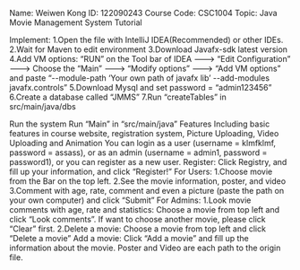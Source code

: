 Name: Weiwen KongID: 122090243Course Code: CSC1004Topic: Java Movie Management SystemTutorialImplement:1.Open the file with IntelliJ IDEA(Recommended) or other IDEs.2.Wait for Maven to edit environment3.Download Javafx-sdk latest version4.Add VM options: “RUN” on the Tool bar of IDEA ---> “Edit Configuration” ---> Choose the “Main” ---> “Modify options” ---> “Add VM options” and paste “--module-path ‘Your own path of javafx lib’ --add-modules javafx.controls”5.Download Mysql and set password = “admin123456”6.Create a database called “JMMS”7.Run “createTables” in src/main/java/dbsRun the systemRun “Main” in “src/main/java”FeaturesIncluding basic features in course website, registration system, Picture Uploading, Video Uploading and AnimationYou can login as a user (username = klmfklmf, password = assass), or as an admin (username = admin1, password = password1), or you can register as a new user.Register:Click Registry, and fill up your information, and click “Register!”For Users:1.Choose movie from the Bar on the top left.2.See the movie information, poster, and video3.Comment with age, rate, comment and even a picture (paste the path on your own computer) and click “Submit”For Admins:1.Look movie comments with age, rate and statistics: Choose a movie from top left and click “Look comments”. If want to choose another movie, please click “Clear” first.2.Delete a movie: Choose a movie from top left and click “Delete a movie”Add a movie: Click “Add a movie” and fill up the information about the movie. Poster and Video are each path to the origin file.